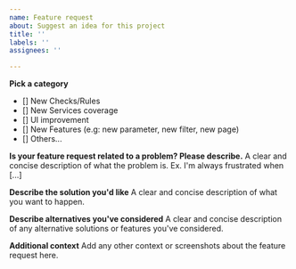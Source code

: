 ```yaml
---
name: Feature request
about: Suggest an idea for this project
title: ''
labels: ''
assignees: ''

---
```

**Pick a category**
- [] New Checks/Rules
- [] New Services coverage
- [] UI improvement
- [] New Features (e.g: new parameter, new filter, new page)
- [] Others...

**Is your feature request related to a problem? Please describe.**
A clear and concise description of what the problem is. Ex. I'm always frustrated when [...]

**Describe the solution you'd like**
A clear and concise description of what you want to happen.

**Describe alternatives you've considered**
A clear and concise description of any alternative solutions or features you've considered.

**Additional context**
Add any other context or screenshots about the feature request here.

